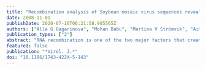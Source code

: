 ```yaml
---
title: "Recombination analysis of Soybean mosaic virus sequences reveals evidence of RNA recombination between distinct pathotypes."
date: 2008-11-01
publishDate: 2020-07-10T06:21:58.995565Z
authors: ["Alla G Gagarinova", "Mohan Babu", "Martina V Strömvik", "Aiming Wang"]
publication_types: ["2"]
abstract: "RNA recombination is one of the two major factors that create RNA genome variability. Assessing its incidence in plant RNA viruses helps understand the formation of new isolates and evaluate the effectiveness of crop protection strategies. To search for recombination in Soybean mosaic virus (SMV), the causal agent of a worldwide seed-borne, aphid-transmitted viral soybean disease, we obtained all full-length genome sequences of SMV as well as partial sequences encoding the N-terminal most (P1 protease) and the C-terminal most (capsid protein; CP) viral protein. The sequences were analyzed for possible recombination events using a variety of automatic and manual recombination detection and verification approaches. Automatic scanning identified 3, 10, and 17 recombination sites in the P1, CP, and full-length sequences, respectively. Manual analyses confirmed 10 recombination sites in three full-length SMV sequences. To our knowledge, this is the first report of recombination between distinct SMV pathotypes. These data imply that different SMV pathotypes can simultaneously infect a host cell and exchange genetic materials through recombination. The high incidence of SMV recombination suggests that recombination plays an important role in SMV evolution. Obtaining additional full-length sequences will help elucidate this role."
featured: false
publication: "*Virol. J.*"
doi: "10.1186/1743-422X-5-143"
---
```


